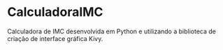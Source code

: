 # CalculadoraIMC

Calculadora de IMC desenvolvida em Python e utilizando a biblioteca de criação de interface gráfica Kivy.
